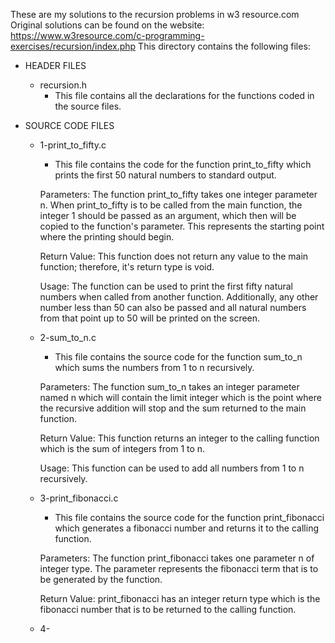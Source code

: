 These are my solutions to the recursion problems in w3 resource.com 
Original solutions can be found on the website: https://www.w3resource.com/c-programming-exercises/recursion/index.php
This directory contains the following files:

* HEADER FILES

	* recursion.h
		- This file contains all the declarations for the functions coded in the source files.

* SOURCE CODE FILES
	* 1-print_to_fifty.c
		- This file contains the code for the function print_to_fifty which prints the first 50 natural numbers
		  to standard output.

		Parameters: 
		The function print_to_fifty takes one integer parameter n. When print_to_fifty is to be called from the main function,
		the integer 1 should be passed as an argument, which then will be copied to the function's parameter. This
		represents the starting point where the printing should begin.

		Return Value: 
		This function does not return any value to the main function; therefore, it's return type is void.

		Usage: 
		The function can be used to print the first fifty natural numbers when called from another function.
		Additionally, any other number less than 50 can also be passed and all natural numbers from that point up
		to 50 will be printed on the screen.

	* 2-sum_to_n.c
		- This file contains the source code for the function sum_to_n which sums the numbers from 1 to n recursively.
		
		Parameters:
		The function sum_to_n takes an integer parameter named n which will contain the limit integer which is
		the point where the recursive addition will stop and the sum returned to the main function.
		
		Return Value: 
		This function returns an integer to the calling function which is the sum of integers from 1 to n.
		
		Usage: 
		This function can be used to add all numbers from 1 to n recursively.
	* 3-print_fibonacci.c
		- This file contains the source code for the function print_fibonacci which generates a fibonacci
		  number and returns it to the calling function.
		
		Parameters: 
		The function print_fibonacci takes one parameter n of integer type. The parameter represents the fibonacci
		term that is to be generated by the function.
		
		Return Value: 
		print_fibonacci has an integer return type which is the fibonacci number that is to be returned to the 
		calling function.
	* 4-
